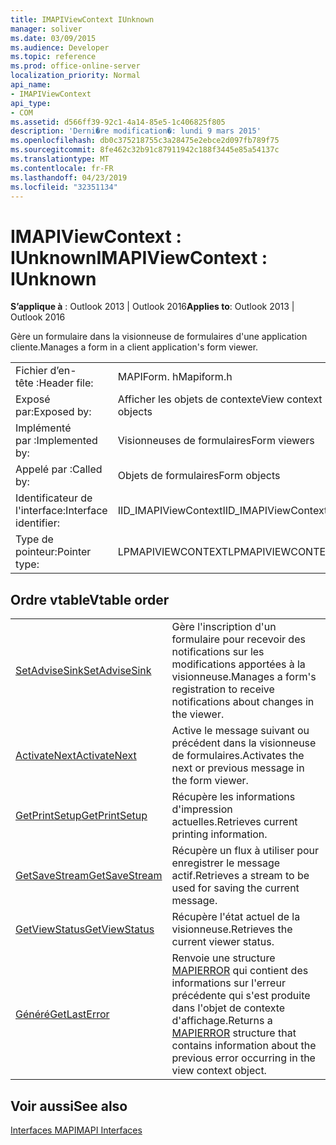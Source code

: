 ```yaml
---
title: IMAPIViewContext IUnknown
manager: soliver
ms.date: 03/09/2015
ms.audience: Developer
ms.topic: reference
ms.prod: office-online-server
localization_priority: Normal
api_name:
- IMAPIViewContext
api_type:
- COM
ms.assetid: d566ff39-92c1-4a14-85e5-1c406825f805
description: 'Derni�re modification�: lundi 9 mars 2015'
ms.openlocfilehash: db0c375218755c3a28475e2ebce2d097fb789f75
ms.sourcegitcommit: 8fe462c32b91c87911942c188f3445e85a54137c
ms.translationtype: MT
ms.contentlocale: fr-FR
ms.lasthandoff: 04/23/2019
ms.locfileid: "32351134"
---
```

# <a name="imapiviewcontext--iunknown"></a><span data-ttu-id="4feb4-103">IMAPIViewContext : IUnknown</span><span class="sxs-lookup"><span data-stu-id="4feb4-103">IMAPIViewContext : IUnknown</span></span>

  
  
<span data-ttu-id="4feb4-104">**S’applique à** : Outlook 2013 | Outlook 2016</span><span class="sxs-lookup"><span data-stu-id="4feb4-104">**Applies to**: Outlook 2013 | Outlook 2016</span></span> 
  
<span data-ttu-id="4feb4-105">Gère un formulaire dans la visionneuse de formulaires d'une application cliente.</span><span class="sxs-lookup"><span data-stu-id="4feb4-105">Manages a form in a client application's form viewer.</span></span> 
  
|||
|:-----|:-----|
|<span data-ttu-id="4feb4-106">Fichier d’en-tête :</span><span class="sxs-lookup"><span data-stu-id="4feb4-106">Header file:</span></span>  <br/> |<span data-ttu-id="4feb4-107">MAPIForm. h</span><span class="sxs-lookup"><span data-stu-id="4feb4-107">Mapiform.h</span></span>  <br/> |
|<span data-ttu-id="4feb4-108">Exposé par:</span><span class="sxs-lookup"><span data-stu-id="4feb4-108">Exposed by:</span></span>  <br/> |<span data-ttu-id="4feb4-109">Afficher les objets de contexte</span><span class="sxs-lookup"><span data-stu-id="4feb4-109">View context objects</span></span>  <br/> |
|<span data-ttu-id="4feb4-110">Implémenté par :</span><span class="sxs-lookup"><span data-stu-id="4feb4-110">Implemented by:</span></span>  <br/> |<span data-ttu-id="4feb4-111">Visionneuses de formulaires</span><span class="sxs-lookup"><span data-stu-id="4feb4-111">Form viewers</span></span>  <br/> |
|<span data-ttu-id="4feb4-112">Appelé par :</span><span class="sxs-lookup"><span data-stu-id="4feb4-112">Called by:</span></span>  <br/> |<span data-ttu-id="4feb4-113">Objets de formulaires</span><span class="sxs-lookup"><span data-stu-id="4feb4-113">Form objects</span></span>  <br/> |
|<span data-ttu-id="4feb4-114">Identificateur de l'interface:</span><span class="sxs-lookup"><span data-stu-id="4feb4-114">Interface identifier:</span></span>  <br/> |<span data-ttu-id="4feb4-115">IID_IMAPIViewContext</span><span class="sxs-lookup"><span data-stu-id="4feb4-115">IID_IMAPIViewContext</span></span>  <br/> |
|<span data-ttu-id="4feb4-116">Type de pointeur:</span><span class="sxs-lookup"><span data-stu-id="4feb4-116">Pointer type:</span></span>  <br/> |<span data-ttu-id="4feb4-117">LPMAPIVIEWCONTEXT</span><span class="sxs-lookup"><span data-stu-id="4feb4-117">LPMAPIVIEWCONTEXT</span></span>  <br/> |
   
## <a name="vtable-order"></a><span data-ttu-id="4feb4-118">Ordre vtable</span><span class="sxs-lookup"><span data-stu-id="4feb4-118">Vtable order</span></span>

|||
|:-----|:-----|
|[<span data-ttu-id="4feb4-119">SetAdviseSink</span><span class="sxs-lookup"><span data-stu-id="4feb4-119">SetAdviseSink</span></span>](imapiviewcontext-setadvisesink.md) <br/> |<span data-ttu-id="4feb4-120">Gère l'inscription d'un formulaire pour recevoir des notifications sur les modifications apportées à la visionneuse.</span><span class="sxs-lookup"><span data-stu-id="4feb4-120">Manages a form's registration to receive notifications about changes in the viewer.</span></span>  <br/> |
|[<span data-ttu-id="4feb4-121">ActivateNext</span><span class="sxs-lookup"><span data-stu-id="4feb4-121">ActivateNext</span></span>](imapiviewcontext-activatenext.md) <br/> |<span data-ttu-id="4feb4-122">Active le message suivant ou précédent dans la visionneuse de formulaires.</span><span class="sxs-lookup"><span data-stu-id="4feb4-122">Activates the next or previous message in the form viewer.</span></span>  <br/> |
|[<span data-ttu-id="4feb4-123">GetPrintSetup</span><span class="sxs-lookup"><span data-stu-id="4feb4-123">GetPrintSetup</span></span>](imapiviewcontext-getprintsetup.md) <br/> |<span data-ttu-id="4feb4-124">Récupère les informations d'impression actuelles.</span><span class="sxs-lookup"><span data-stu-id="4feb4-124">Retrieves current printing information.</span></span>  <br/> |
|[<span data-ttu-id="4feb4-125">GetSaveStream</span><span class="sxs-lookup"><span data-stu-id="4feb4-125">GetSaveStream</span></span>](imapiviewcontext-getsavestream.md) <br/> |<span data-ttu-id="4feb4-126">Récupère un flux à utiliser pour enregistrer le message actif.</span><span class="sxs-lookup"><span data-stu-id="4feb4-126">Retrieves a stream to be used for saving the current message.</span></span>  <br/> |
|[<span data-ttu-id="4feb4-127">GetViewStatus</span><span class="sxs-lookup"><span data-stu-id="4feb4-127">GetViewStatus</span></span>](imapiviewcontext-getviewstatus.md) <br/> |<span data-ttu-id="4feb4-128">Récupère l'état actuel de la visionneuse.</span><span class="sxs-lookup"><span data-stu-id="4feb4-128">Retrieves the current viewer status.</span></span>  <br/> |
|[<span data-ttu-id="4feb4-129">Généré</span><span class="sxs-lookup"><span data-stu-id="4feb4-129">GetLastError</span></span>](imapiviewcontext-getlasterror.md) <br/> |<span data-ttu-id="4feb4-130">Renvoie une structure [MAPIERROR](mapierror.md) qui contient des informations sur l'erreur précédente qui s'est produite dans l'objet de contexte d'affichage.</span><span class="sxs-lookup"><span data-stu-id="4feb4-130">Returns a [MAPIERROR](mapierror.md) structure that contains information about the previous error occurring in the view context object.</span></span>  <br/> |
   
## <a name="see-also"></a><span data-ttu-id="4feb4-131">Voir aussi</span><span class="sxs-lookup"><span data-stu-id="4feb4-131">See also</span></span>



[<span data-ttu-id="4feb4-132">Interfaces MAPI</span><span class="sxs-lookup"><span data-stu-id="4feb4-132">MAPI Interfaces</span></span>](mapi-interfaces.md)

